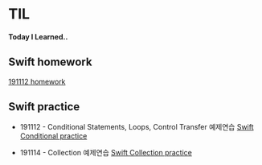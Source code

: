 # TIL
#### Today I Learned..

## Swift homework
[191112 homework](https://github.com/demianjun/TIL/tree/master/Swift%20work/191111/codingHomework.md)


## Swift practice

- 191112 - Conditional Statements, Loops, Control Transfer 예제연습 [Swift Conditional practice](https://github.com/demianjun/TIL/blob/master/Swift%20practice/191112.md)

- 191114 - Collection 예제연습 [Swift Collection practice](https://github.com/demianjun/TIL/blob/master/Swift%20practice/collection-practice.md)
